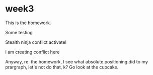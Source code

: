 # week3

This is the homework.

Some testing

Stealth ninja conflict activate!

I am creating conflict here

Anyway, re: the homework, I see what absolute positioning did to my prargraph, let's not do that, k?  Go look at the cupcake.
